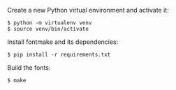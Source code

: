 Create a new Python virtual environment and activate it:

```
$ python -m virtualenv venv
$ source venv/bin/activate
```


Install fontmake and its dependencies:

```
$ pip install -r requirements.txt
```


Build the fonts:

```
$ make
```
